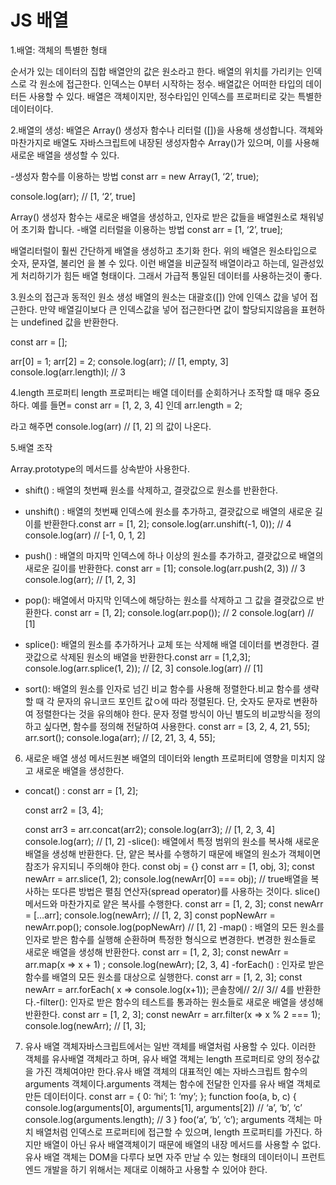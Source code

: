 # JS 배열

1.배열:
객체의 특별한 형태

순서가 있는 데이터의 집합
배열안의 값은 원소라고 한다.
배열의 위치를 가리키는 인덱스로 각 원소에 접근한다.
인덱스는 0부터 시작하는 정수. 배열값은 어떠한 타입의 데이터든 사용할 수 있다.
배열은 객체이지만, 정수타입인 인덱스를 프로퍼티로 갖는 특별한 데이터이다.

2.배열의 생성:
배열은 Array() 생성자 함수나 리터럴 ([])을 사용해 생성합니다.
객체와 마찬가지로 배열도 자바스크립트에 내장된 생성자함수 Array()가 있으며, 이를 사용해 새로운 배열을 생성할 수 있다.

-생성자 함수를 이용하는 방법
const arr = new Array(1, ‘2’, true);

console.log(arr);
// [1, ‘2’, true]

Array() 생성자 함수는 새로운 배열을 생성하고, 인자로 받은 값들을 배열원소로 채워넣어 초기화 합니다. -배열 리터럴을 이용하는 방법
const arr = [1, ‘2’, true];

배열리터럴이 훨씬 간단하게 배열을 생성하고 초기화 한다.
위의 배열은 원소타입으로 숫자, 문자열, 불리언 을 볼 수 있다. 이런 배열을 비균질적 배열이라고 하는데, 일관성있게 처리하기가 힘든 배열 형태이다. 그래서 가급적 통일된 데이터를 사용하는것이 좋다.

3.원소의 접근과 동적인 원소 생성
배열의 원소는 대괄호([]) 안에 인덱스 값을 넣어 접근한다. 만약 배열길이보다 큰 인덱스값을 넣어 접근한다면 값이 할당되지않음을 표현하는 undefined 값을 반환한다.

const arr = [];

arr[0] = 1;
arr[2] = 2;
console.log(arr); // [1, empty, 3]
console.log(arr.length)l; // 3

4.length 프로퍼티
length 프로퍼티는 배열 데이터를 순회하거나 조작할 떄 매우 중요하다.
예를 들면=
const arr = [1, 2, 3, 4] 인데
arr.length = 2;

라고 해주면 console.log(arr) // [1, 2] 의 값이 나온다.

5.배열 조작

Array.prototype의 메서드를 상속받아 사용한다.

- shift() : 배열의 첫번째 원소를 삭제하고, 결괏값으로 원소를 반환한다.

- unshift() : 배열의 첫번째 인덱스에 원소를 추가하고, 결괏값으로 배열의 새로운 길이를 반환한다.const arr = [1, 2];
  console.log(arr.unshift(-1, 0)); // 4
  console.log(arr) // [-1, 0, 1, 2]

- push() : 배열의 마지막 인덱스에 하나 이상의 원소를 추가하고, 결괏값으로 배열의 새로운 길이를 반환한다.
  const arr = [1];
  console.log(arr.push(2, 3)) // 3
  console.log(arr); // [1, 2, 3]

- pop(): 배열에서 마지막 인덱스에 해당하는 원소를 삭제하고 그 값을 결괏값으로 반환한다.
  const arr = [1, 2];
  console.log(arr.pop()); // 2
  console.log(arr) // [1]

- splice(): 배열의 원소를 추가하거나 교체 또는 삭제해 배열 데이터를 변경한다. 결괏값으로 삭제된 원소의 배열을 반환한다.const arr = [1,2,3];
  console.log(arr.splice(1, 2)); // [2, 3]
  console.log(arr) // [1]

- sort(): 배열의 원소를 인자로 넘긴 비교 함수를 사용해 정렬한다.비교 함수를 생략할 때 각 문자의 유니코드 포인트 값ㅇ에 따라 정렬된다. 단, 숫자도 문자로 변환하여 정렬한다는 것을 유의해야 한다. 문자 정렬 방식이 아닌 별도의 비교방식을 정의하고 싶다면, 함수를 정의해 전달하여 사용한다.
  const arr = [3, 2, 4, 21, 55];
  arr.sort();
  console.loga(arr); // [2, 21, 3, 4, 55];

6. 새로운 배열 생성 메서드원본 배열의 데이터와 length 프로퍼티에 영향을 미치지 않고 새로운 배열을 생성한다.

- concat() :
  const arr = [1, 2];

  const arr2 = [3, 4];

  const arr3 = arr.concat(arr2);
  console.log(arr3); // [1, 2, 3, 4]
  console.log(arr); // [1, 2]
  -slice(): 배열에서 특정 범위의 원소를 복사해 새로운 배열을 생성해 반환한다. 단, 얕은 복사를 수행하기 때문에 배열의 원소가 객체이면 참조가 유지되니 주의해야 한다.
  const obj = {}
  const arr = [1, obj, 3];
  const newArr = arr.slice(1, 2);
  console.log(newArr[0] === obj); // true배열을 복사하는 또다른 방법은 펼침 연산자(spread operator)를 사용하는 것이다.
  slice() 메서드와 마찬가지로 얕은 복사를 수행한다.
  const arr = [1, 2, 3];
  const newArr = […arr];
  console.log(newArr); // [1, 2, 3]
  const popNewArr = newArr.pop();
  console.log(popNewArr) // [1, 2]
  -map() : 배열의 모든 원소를 인자로 받은 함수를 실행해 순환하며 특정한 형식으로 변경한다.
  변경한 원소들로 새로운 배열을 생성해 반환한다.
  const arr = [1, 2, 3];
  const newArr = arr.map(x => x + 1) ;
  console.log(newArr);
  [2, 3, 4]
  -forEach() : 인자로 받은 함수를 배열의 모든 원소를 대상으로 실행한다.
  const arr = [1, 2, 3];
  const newArr = arr.forEach( x => console.log(x+1));
  콘솔창에// 2// 3// 4를 반환한다.-filter(): 인자로 받은 함수의 테스트를 통과하는 원소들로 새로운 배열을 생성해 반환한다.
  const arr = [1, 2, 3];
  const newArr = arr.filter(x => x % 2 === 1);
  console.log(newArr); // [1, 3];

7. 유사 배열 객체자바스크립트에서는 일반 객체를 배열처럼 사용할 수 있다. 이러한 객체를 유사배열 객체라고 하며, 유사 배열 객체는 length 프로퍼티로 양의 정수값을 가진 객체여야만 한다.유사 배열 객체의 대표적인 예는 자바스크립트 함수의 arguments 객체이다.arguments 객체는 함수에 전달한 인자를 유사 배열 객체로 만든 데이터이다.
   const arr = {
   0: ‘hi’;
   1: ‘my’;
   };
   function foo(a, b, c) {
   console.log(arguments[0], arguments[1], arguments[2]) // ‘a’, ‘b’, ‘c’
   console.log(arguments.length); // 3
   }
   foo(‘a’, ‘b’, ‘c’);
   arguments 객체는 마치 배열처럼 인덱스로 프로퍼티에 접근할 수 있으며, length 프로퍼티를 가진다. 하지만 배열이 아닌 유사 배열객체이기 때문에 배열의 내장 메서드를 사용할 수 없다.유사 배열 객체는 DOM을 다루다 보면 자주 만날 수 있는 형태의 데이터이니 프런트엔드 개발을 하기 위해서는 제대로 이해하고 사용할 수 있어야 한다.
